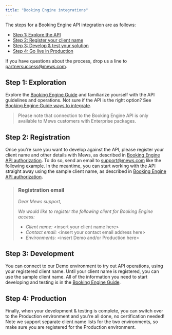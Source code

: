 ```yaml
---
title: "Booking Engine integrations"
---
```



The steps for a Booking Engine API integration are as follows:

* [Step 1: Explore the API](#step-1-exploration)
* [Step 2: Register your client name](#step-2-registration)
* [Step 3: Develop & test your solution](#step-3-development)
* [Step 4: Go live in Production](#step-4-production)

If you have questions about the process, drop us a line to [partnersuccess@mews.com](mailto:partnersuccess@mews.com).

## Step 1: Exploration

Explore the [Booking Engine Guide](https://mews-systems.gitbook.io/booking-engine-guide/) and familiarize yourself with the API guidelines and operations.
Not sure if the API is the right option? See [Booking Engine Guide ways to integrate](https://mews-systems.gitbook.io/booking-engine-guide/faq/ways-to-integrate).

> Please note that connection to the Booking Engine API is only available to Mews customers with Enterprise packages.

## Step 2: Registration

Once you're sure you want to develop against the API, please register your client name and other details with Mews, as described in [Booking Engine API authorization](https://mews-systems.gitbook.io/booking-engine-guide/booking-engine-api/guidelines/authorization).
To do so, send an email to [support@mews.com](mailto:support@mews.com) like the following example.
In the meantime, you can start working with the API straight away using the sample client name, as described in [Booking Engine API authorization](https://mews-systems.gitbook.io/booking-engine-guide/booking-engine-api/guidelines/authorization).

> ### Registration email
>
> _Dear Mews support,_
> 
> _We would like to register the following client for Booking Engine access:_
>
> * _Client name:_ \<insert your client name here\>
> * _Contact email:_ \<insert your contact email address here\>
> * _Environments:_ \<insert Demo and\/or Production here\>
>

## Step 3: Development

You can connect to our Demo environment to try out API operations, using your registered client name. Until your client name is registered, you can use the sample client name.
All of the information you need to start developing and testing is in the [Booking Engine Guide](https://mews-systems.gitbook.io/booking-engine-guide/).

## Step 4: Production

Finally, when your development & testing is complete, you can switch over to the Production environment and you're all done, no certification needed!
Note we support separate client name lists for the two environments, so make sure you are registered for the Production environment.